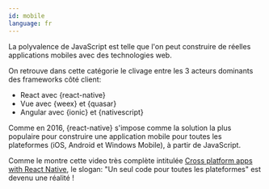 ```yaml
---
id: mobile  
language: fr
---
```


La polyvalence de JavaScript est telle que l'on peut construire de réelles applications mobiles avec des technologies web.

On retrouve dans cette catégorie le clivage entre les 3 acteurs dominants des frameworks côté client:

* React avec {react-native}
* Vue avec {weex} et {quasar}
* Angular avec {ionic} et {nativescript}

Comme en 2016, {react-native} s'impose comme la solution la plus populaire pour construire une application mobile pour toutes les plateformes (iOS, Android et Windows Mobile), à partir de JavaScript.

Comme le montre cette video très complète intitulée [Cross platform apps with React Native](https://www.youtube.com/watch?v=1cI-978DHaA), le slogan: "Un seul code pour toutes les plateformes" est devenu une réalité !

